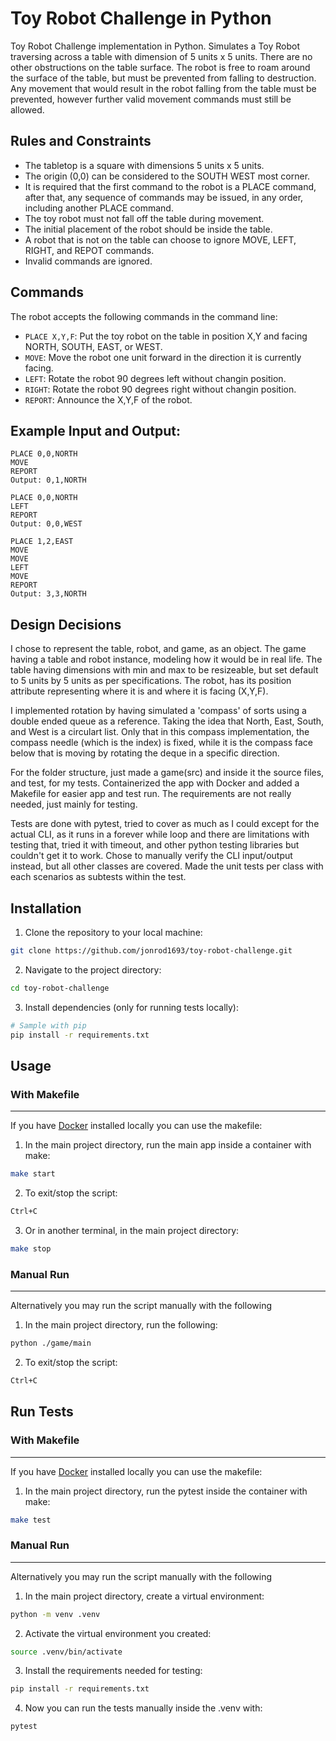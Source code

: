 # Toy Robot Challenge in Python

Toy Robot Challenge implementation in Python. Simulates a Toy Robot traversing across a table with dimension of 5 units x 5 units. There are no other obstructions on the table surface. The robot is free to roam around the surface of the table, but must be prevented from falling to destruction. Any movement that would result in the robot falling from the table must be prevented, however further valid movement commands must still be allowed.


## Rules and Constraints

- The tabletop is a square with dimensions 5 units x 5 units.
- The origin (0,0) can be considered to the SOUTH WEST most corner.
- It is required that the first command to the robot is a PLACE command, after that, any sequence of commands may be issued, in any order, including another PLACE command.
- The toy robot must not fall off the table during movement.
- The initial placement of the robot should be inside the table.
- A robot that is not on the table can choose to ignore MOVE, LEFT, RIGHT, and REPOT commands.
- Invalid commands are ignored.

## Commands

The robot accepts the following commands in the command line:

- `PLACE X,Y,F`: Put the toy robot on the table in position X,Y and facing NORTH, SOUTH, EAST, or WEST.
- `MOVE`: Move the robot one unit forward in the direction it is currently facing.
- `LEFT`: Rotate the robot 90 degrees left without changin position.
- `RIGHT`: Rotate the robot 90 degrees right without changin position.
- `REPORT`: Announce the X,Y,F of the robot.

## Example Input and Output:

```
PLACE 0,0,NORTH
MOVE
REPORT
Output: 0,1,NORTH
```

```
PLACE 0,0,NORTH
LEFT
REPORT
Output: 0,0,WEST
```

```
PLACE 1,2,EAST
MOVE
MOVE
LEFT
MOVE
REPORT
Output: 3,3,NORTH
```

## Design Decisions
I chose to represent the table, robot, and game, as an object. The game having a table and robot instance, modeling how it would be in real life. The table having dimensions with min and max to be resizeable, but set default to 5 units by 5 units as per specifications. The robot, has its position attribute representing where it is and where it is facing (X,Y,F).

I implemented rotation by having simulated a 'compass' of sorts using a double ended queue as a reference. Taking the idea that North, East, South, and West is a circulart list. Only that in this compass implementation, the compass needle (which is the index) is fixed, while it is the compass face below that is moving by rotating the deque in a specific direction.

For the folder structure, just made a game(src) and inside it the source files, and test, for my tests. Containerized the app with Docker and added a Makefile for easier app and test run. The requirements are not really needed, just mainly for testing.

Tests are done with pytest, tried to cover as much as I could except for the actual CLI, as it runs in a forever while loop and there are limitations with testing that, tried it with timeout, and other python testing libraries but couldn't get it to work. Chose to manually verify the CLI input/output instead, but all other classes are covered. Made the unit tests per class with each scenarios as subtests within the test.

## Installation

1. Clone the repository to your local machine:

```bash
git clone https://github.com/jonrod1693/toy-robot-challenge.git
```

2. Navigate to the project directory:

```bash
cd toy-robot-challenge
```

3. Install dependencies (only for running tests locally):

```bash
# Sample with pip
pip install -r requirements.txt
```

## Usage

### With Makefile
---
If you have [Docker](https://docs.docker.com/) installed locally you can use the makefile:

1. In the main project directory, run the main app inside a container with make:
```bash
make start
```
2. To exit/stop the script:
```bash
Ctrl+C
```
3. Or in another terminal, in the main project directory:
```bash
make stop
```

### Manual Run
---
Alternatively you may run the script manually with the following

1. In the main project directory, run the following:
```bash
python ./game/main
```
2. To exit/stop the script:
```bash
Ctrl+C
```

## Run Tests

### With Makefile
---
If you have [Docker](https://docs.docker.com/) installed locally you can use the makefile:

1. In the main project directory, run the pytest inside the container with make:
```bash
make test
```

### Manual Run
---
Alternatively you may run the script manually with the following

1. In the main project directory, create a virtual environment:
```bash
python -m venv .venv
```
2. Activate the virtual environment you created:
```bash
source .venv/bin/activate
```
3. Install the requirements needed for testing:
```bash
pip install -r requirements.txt
```
4. Now you can run the tests manually inside the .venv with:
```bash
pytest
```
